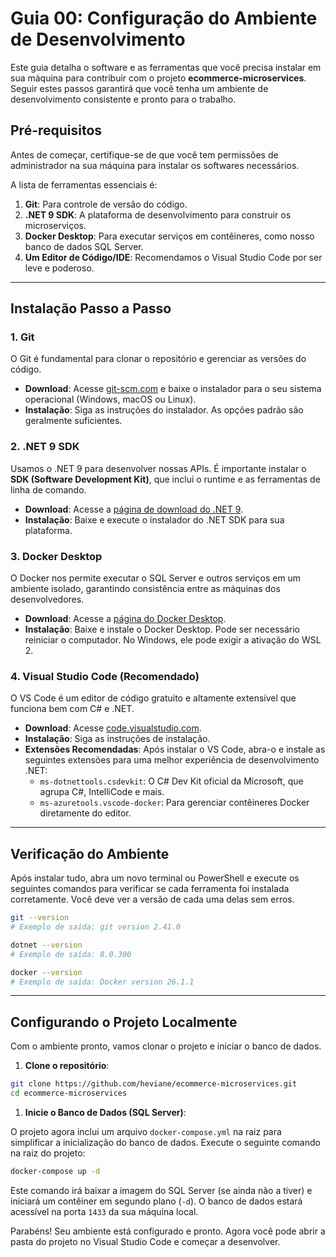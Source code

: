 # Guia 00: Configuração do Ambiente de Desenvolvimento

Este guia detalha o software e as ferramentas que você precisa instalar em sua máquina para contribuir com o projeto **ecommerce-microservices**. Seguir estes passos garantirá que você tenha um ambiente de desenvolvimento consistente e pronto para o trabalho.

## Pré-requisitos

Antes de começar, certifique-se de que você tem permissões de administrador na sua máquina para instalar os softwares necessários.

A lista de ferramentas essenciais é:

1. **Git**: Para controle de versão do código.
2. **.NET 9 SDK**: A plataforma de desenvolvimento para construir os microserviços.
3. **Docker Desktop**: Para executar serviços em contêineres, como nosso banco de dados SQL Server.
4. **Um Editor de Código/IDE**: Recomendamos o Visual Studio Code por ser leve e poderoso.

---

## Instalação Passo a Passo

### 1. Git

O Git é fundamental para clonar o repositório e gerenciar as versões do código.

- **Download**: Acesse [git-scm.com](https://git-scm.com/downloads) e baixe o instalador para o seu sistema operacional (Windows, macOS ou Linux).
- **Instalação**: Siga as instruções do instalador. As opções padrão são geralmente suficientes.

### 2. .NET 9 SDK

Usamos o .NET 9 para desenvolver nossas APIs. É importante instalar o **SDK (Software Development Kit)**, que inclui o runtime e as ferramentas de linha de comando.

- **Download**: Acesse a [página de download do .NET 9](https://dotnet.microsoft.com/download/dotnet/9.0).
- **Instalação**: Baixe e execute o instalador do .NET SDK para sua plataforma.

### 3. Docker Desktop

O Docker nos permite executar o SQL Server e outros serviços em um ambiente isolado, garantindo consistência entre as máquinas dos desenvolvedores.

- **Download**: Acesse a [página do Docker Desktop](https://www.docker.com/products/docker-desktop/).
- **Instalação**: Baixe e instale o Docker Desktop. Pode ser necessário reiniciar o computador. No Windows, ele pode exigir a ativação do WSL 2.

### 4. Visual Studio Code (Recomendado)

O VS Code é um editor de código gratuito e altamente extensível que funciona bem com C# e .NET.

- **Download**: Acesse [code.visualstudio.com](https://code.visualstudio.com/).
- **Instalação**: Siga as instruções de instalação.
- **Extensões Recomendadas**: Após instalar o VS Code, abra-o e instale as seguintes extensões para uma melhor experiência de desenvolvimento .NET:
  - `ms-dotnettools.csdevkit`: O C# Dev Kit oficial da Microsoft, que agrupa C#, IntelliCode e mais.
  - `ms-azuretools.vscode-docker`: Para gerenciar contêineres Docker diretamente do editor.

---

## Verificação do Ambiente

Após instalar tudo, abra um novo terminal ou PowerShell e execute os seguintes comandos para verificar se cada ferramenta foi instalada corretamente. Você deve ver a versão de cada uma delas sem erros.

```bash
git --version
# Exemplo de saída: git version 2.41.0

dotnet --version
# Exemplo de saída: 8.0.300

docker --version
# Exemplo de saída: Docker version 26.1.1
```

---

## Configurando o Projeto Localmente

Com o ambiente pronto, vamos clonar o projeto e iniciar o banco de dados.

1. **Clone o repositório**:

```bash
git clone https://github.com/heviane/ecommerce-microservices.git
cd ecommerce-microservices
```

1. **Inicie o Banco de Dados (SQL Server)**:

O projeto agora inclui um arquivo `docker-compose.yml` na raiz para simplificar a inicialização do banco de dados. Execute o seguinte comando na raiz do projeto:

```bash
docker-compose up -d
```

Este comando irá baixar a imagem do SQL Server (se ainda não a tiver) e iniciará um contêiner em segundo plano (`-d`). O banco de dados estará acessível na porta `1433` da sua máquina local.

Parabéns! Seu ambiente está configurado e pronto. Agora você pode abrir a pasta do projeto no Visual Studio Code e começar a desenvolver.
